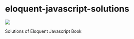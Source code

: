 # eloquent-javascript-solutions
<img src="https://travis-ci.org/saikatmitra91/eloquent-javascript-solutions.svg?branch=master"/>

Solutions of Eloquent Javascript Book
